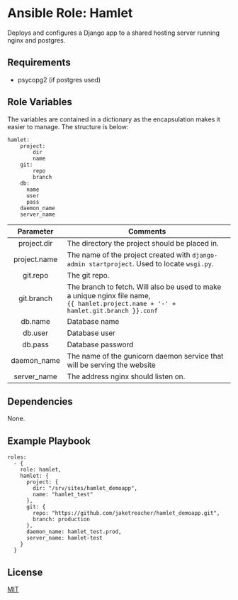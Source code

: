 Ansible Role: Hamlet
=========

Deploys and configures a Django app to a shared hosting server running nginx and postgres.

Requirements
------------

- psycopg2 (if postgres used)

Role Variables
--------------

The variables are contained in a dictionary as the encapsulation makes it easier to manage. The structure is below:

```
hamlet:
    project:
        dir
        name
    git:
        repo
        branch
    db:
      name
      user
      pass
    daemon_name
    server_name
```

Parameter | Comments
:---: | ---
project.dir | The directory the project should be placed in.
project.name | The name of the project created with `django-admin startproject`. Used to locate `wsgi.py`.
git.repo | The git repo.
git.branch | The branch to fetch. Will also be used to make a unique nginx file name, <br/>`{{ hamlet.project.name + '-' + hamlet.git.branch }}.conf`
db.name | Database name
db.user | Database user
db.pass | Database password
daemon_name | The name of the gunicorn daemon service that will be serving the website
server_name | The address nginx should listen on.

Dependencies
------------

None.

Example Playbook
----------------

```
roles:
  - {
    role: hamlet,
    hamlet: {
      project: {
        dir: "/srv/sites/hamlet_demoapp",
        name: "hamlet_test"
      },
      git: {
        repo: "https://github.com/jaketreacher/hamlet_demoapp.git",
        branch: production
      },
      daemon_name: hamlet_test.prod,
      server_name: hamlet-test
    }
  }
```

License
-------

[MIT](LICENSE)


